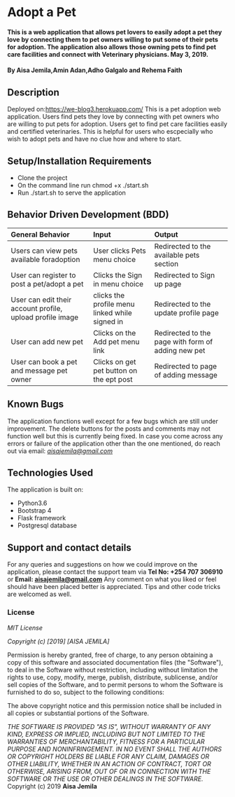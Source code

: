 # Adopt a Pet
#### This is a web application that allows pet lovers to easily adopt a pet they love by connecting them to pet owners willing to put some of their pets for adoption. The application also allows those owning pets to find pet care facilities and connect with Veterinary physicians. May 3, 2019.
#### By **Aisa Jemila**,**Amin Adan**,**Adho Galgalo** and **Rehema Faith**
## Description
Deployed on:https://we-blog3.herokuapp.com/
This is a pet adoption web application. Users find pets they love by connecting with pet owners who are willing to put pets for adoption. Users get to find pet care facilities easily and certified veterinaries. This is helpful for users who escpecially who wish to adopt pets and have no clue how and where to start.
## Setup/Installation Requirements
* Clone the project
* On the command line run chmod +x ./start.sh
* Run ./start.sh to serve the application
## Behavior Driven Development (BDD)
| General Behavior | Input    | Output   |
| :------------- | :------------- | :------------- |
| Users can view pets available foradoption | User clicks Pets menu choice     | Redirected to the available pets section |
| User can register to post a pet/adopt a pet | Clicks the Sign in menu choice  | Redirected to Sign up page |
| User can edit their account profile, upload profile image | clicks the profile menu linked while signed in  | Redirected to the update profile page |
| User can add new pet  | Clicks on the Add pet menu link  | Redirected to the page with form of adding new pet |
| User can book a pet and message pet owner | Clicks on get pet button on the ept post  | Redirected to page of adding message |

## Known Bugs
The application functions well except for a few bugs which are still under improvement. The delete buttons for the posts and comments may not function well but this is currently being fixed. In case you come across any errors or failure of the application other than the one mentioned, do reach out via email: *aisajemila@gmail.com*
## Technologies Used
The application is built on:
* Python3.6
* Bootstrap 4
* Flask framework
* Postgresql database
## Support and contact details
For any queries and suggestions on how we could improve on the application, please contact the support team via **Tel No: +254 707 306910** or **Email: aisajemila@gmail.com**
Any comment on what you liked or feel should have been placed better is appreciated. Tips and other code tricks are welcomed as well.

### License
*MIT License*

*Copyright (c) [2019] [AISA JEMILA]*

Permission is hereby granted, free of charge, to any person obtaining a copy
of this software and associated documentation files (the "Software"), to deal
in the Software without restriction, including without limitation the rights
to use, copy, modify, merge, publish, distribute, sublicense, and/or sell
copies of the Software, and to permit persons to whom the Software is
furnished to do so, subject to the following conditions:

The above copyright notice and this permission notice shall be included in all
copies or substantial portions of the Software.

*THE SOFTWARE IS PROVIDED "AS IS", WITHOUT WARRANTY OF ANY KIND, EXPRESS OR
IMPLIED, INCLUDING BUT NOT LIMITED TO THE WARRANTIES OF MERCHANTABILITY,
FITNESS FOR A PARTICULAR PURPOSE AND NONINFRINGEMENT. IN NO EVENT SHALL THE
AUTHORS OR COPYRIGHT HOLDERS BE LIABLE FOR ANY CLAIM, DAMAGES OR OTHER
LIABILITY, WHETHER IN AN ACTION OF CONTRACT, TORT OR OTHERWISE, ARISING FROM,
OUT OF OR IN CONNECTION WITH THE SOFTWARE OR THE USE OR OTHER DEALINGS IN THE
SOFTWARE.*
Copyright (c) 2019 **Aisa Jemila**



